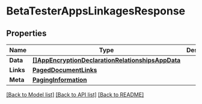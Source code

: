 # BetaTesterAppsLinkagesResponse

## Properties

Name | Type | Description | Notes
------------ | ------------- | ------------- | -------------
**Data** | [**[]AppEncryptionDeclarationRelationshipsAppData**](AppEncryptionDeclaration_relationships_app_data.md) |  | 
**Links** | [**PagedDocumentLinks**](PagedDocumentLinks.md) |  | 
**Meta** | [**PagingInformation**](PagingInformation.md) |  | [optional] 

[[Back to Model list]](../README.md#documentation-for-models) [[Back to API list]](../README.md#documentation-for-api-endpoints) [[Back to README]](../README.md)


